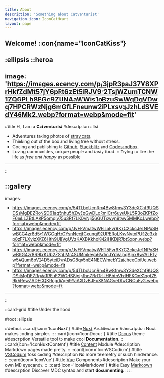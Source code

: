 ```yaml
---
title: About
description: 'Something about Catventurist'
navigation.icon: IconCatHeart
layout: page
---
```


## Welcome! :icon{name="IconCatKiss"}
:ellipsis
::heroa
---
image: 'https://images.ecency.com/p/3jpR3paJ37V8XPrHkfZdMt57jY6pRt6zEt5iRJV9r2TsjWZumTCNW1ZQGPLh8BGc9ZUNAaWWis1oBzuSwWqDqVDwq7HPCRWzNjg6mGfLFneunw2iPLxsvqJzhLdSVEdY46Mk2.webp?format=webp&mode=fit'
---
#title 
Hi, I am a **Catventurist**
#description
::list
- Adventures taking photos of [stray cats](https://ecency.com/@catventurist/posts).
- Thinking out of the box and living free without stress.
- Coding and publishing to [Github](https://github.com/Catventurist), [Stackblitz](https://stackblitz.com/@Micefy) and [Codesandbox](https://codesandbox.io/u/Venturist).
- Loving communities, unique people and tasty food.
::
Trying to live the life as _free and happy_ as possible
---
::

::gallery
---
images:
  - https://images.ecency.com/p/54TLbcUcnRm4Bw8fmw3Y3deXChf9UQSDSsMgDEZRoNSD61aq5nhu5hZwEpGwDLoRmiCrr6uyeUkL5R3oZKPfZoF6mLLZBtLAKP5omqiv75u3Rf7LKDvNji56GUTxwyn9tvw5MMKcJ.webp?format=webp&mode=fit
  - https://images.ecency.com/p/JvFFVmatwWHT5Fvr9KYC2ckcJeTNPxSHwBGG4zr8d5y1WGGqHxGYsnNecjfCxunqi92UPERoLKsvNvtxPU92c3xkp8zF7LXvjzXitZ6Hth9UBVgUVzKAXBKkhoKN2jHKDjR7btSxpn.webp?format=webp&mode=fit
  - https://images.ecency.com/p/JvFFVmatwWHT5Fvr9KYC2ckcJeTNPxSHwBGG4zr8R9krKUb2ZSqLMr4SUMmkeyb6VdmJYpVaipgAjnx8w7ALE1yw5AQum6pV24D5yteiDyrADsG8qo5nE4NECWmebY2atJheeCbiUe.webp?format=webp&mode=fit
  - https://images.ecency.com/p/54TLbcUcnRm4Bw8fmw3Y3deXChf9UQSDSsMgDEZRqVa1RFuE2WQdS8ipjpfboZBdTcUH6htoVbdHFKQnK1ogf759kVRewZADECQKRcgdi7qei9YaAXDvBJFxXBNAGveDfwCNCuFyG.webp?format=webp&mode=fit
---
::

::card-grid
#title
Under the hood

#root
:ellipsis

#default
  ::card{icon='IconNuxt'}
  #title
  [Nuxt](https://nuxt.com/) Architecture
  #description
  Nuxt makes coding simpler.
  ::
  ::card{icon='IconDocus'}
  #title
  [Docus](https://docus.dev/) theme
  #description
  Versatile tool to make cool **Documentation**.
  ::
  ::card{icon='IconNuxtContent'}
  #title
  [Content](https://content.nuxtjs.org/) Module
  #description
  Markdown pages made pretty.
  ::
  ::card{icon='IconVSCodium'}
  #title
  [VSCodium](https://vscodium.com/) foss coding
  #description
  No more telemetry or such hinderance.
  ::
  ::card{icon='IconVue'}
  #title
  [Vue](https://vuejs.org/) Components
  #description
  Make your own MD eyecandy.
  ::
  ::card{icon='IconMarkdown'}
  #title
  Easy [Markdown](https://content.nuxtjs.org/guide/writing/markdown/)
  #description
  Discover MDC syntax and start **documenting**.
  ::
::



